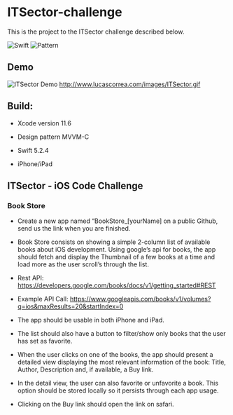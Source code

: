 # ITSector-challenge

  
This is the project to the ITSector challenge described below.


![Swift ](https://img.shields.io/badge/Swift-5-orange.svg?style=flat)
![Pattern ](https://img.shields.io/badge/Pattern-MVVM--C-orange.svg?style=flat)
 

## Demo

![ITSector Demo](http://www.lucascorrea.com/images/ITSector.gif)
http://www.lucascorrea.com/images/ITSector.gif

## Build:
  
- Xcode version  11.6

- Design pattern MVVM-C

- Swift 5.2.4

- iPhone/iPad
  

## ITSector - iOS Code Challenge


### Book Store

- Create a new app named “BookStore_[yourName] on a public Github, send us the link when you are finished.

- Book Store consists on showing a simple 2-column list of available books about iOS development. Using google’s api for books, the app should fetch and display the Thumbnail of a few books at a time and load more as the user scroll’s through the list.

- Rest API: https://developers.google.com/books/docs/v1/getting_started#REST

- Example API Call: https://www.googleapis.com/books/v1/volumes?q=ios&maxResults=20&startIndex=0

- The app should be usable in both iPhone and iPad.

- The list should also have a button to filter/show only books that the user has set as favorite.

- When the user clicks on one of the books, the app should present a detailed view displaying the most relevant information of the book: Title, Author, Description and, if available, a Buy link.

- In the detail view, the user can also favorite or unfavorite a book. This option should be stored locally so it persists through each app usage.

- Clicking on the Buy link should open the link on safari.
